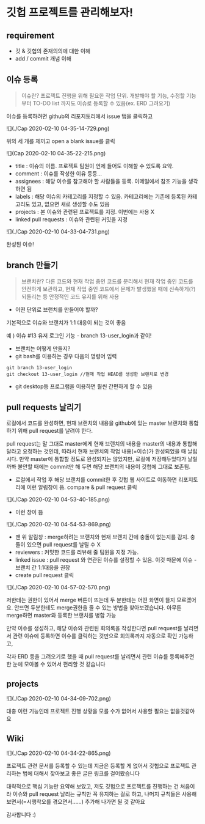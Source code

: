 

# 깃헙 프로젝트를 관리해보자!

## requirement

- 깃 & 깃헙의 존재의의에 대한 이해
- add / commit 개념 이해



## 이슈 등록

> 이슈란? 프로젝트 진행을 위해 필요한 작업 단위. 개발해야 할 기능, 수정할 기능부터 TO-DO list 까지도 이슈로 등록할 수 있음(ex. ERD 그려오기)

이슈를 등록하려면 github의 리포지토리에서 issue 탭을 클릭하고

![](./Cap 2020-02-10 04-35-14-729.png)

위의 세 개를 제끼고 open a blank issue를 클릭



![](Cap 2020-02-10 04-35-22-215.png)

- title : 이슈의 이름. 프로젝트 팀원이 언제 들어도 이해할 수 있도록 요약.
- comment : 이슈를 작성한 이유 등등...
- assignees : 해당 이슈를 참고해야 할 사람들을 등록. 이메일에서 참조 기능을 생각하면 됨
- labels : 해당 이슈의 카테고리를 지정할 수 있음. 카테고리에는 기존에 등록된 카테고리도 있고, 없으면 새로 생성할 수도 있음
- projects : 본 이슈와 관련된 프로젝트를 지정. 이번에는 사용 X
- linked pull requests : 이슈와 관련된 커밋을 지정



![](./Cap 2020-02-10 04-33-04-731.png)

완성된 이슈!



## branch 만들기

> 브랜치란? 다른 코드와 현재 작업 중인 코드를 분리해서 현재 작업 중인 코드를 안전하게 보관하고, 현재 작업 중인 코드에서 문제가 발생했을 때에 신속하게(?) 되돌리는 등 안정적인 코드 유지를 위해 사용

 

- 어떤 단위로 브랜치를 만들어야 할까?

기본적으로 이슈와 브랜치가 1:1 대응이 되는 것이 좋음

예 ) 이슈 #13 유저 로그인 기능 - branch 13-user_login과 같이!



- 브랜치는 어떻게 만들지?
- git bash를 이용하는 경우 다음의 명령어 입력 

```
git branch 13-user_login
git checkout 13-user_login //현재 작업 HEAD를 생성한 브랜치로 변경
```

- git desktop등 프로그램을 이용하면 훨씬 간편하게 할 수 있음



## pull requests 날리기

로컬에서 코드를 완성하면, 현재 브랜치의 내용을 github에 있는 master 브랜치와 통합하기 위해 pull request를 날려야 한다.

pull request는 말 그대로 master에게 현재 브랜치의 내용을 master의 내용과 통합해 달라고 요청하는 것인데, 따라서 현재 브랜치의 작업 내용(=이슈)가 완성되었을 때 날립시다. 만약 master에 통합할 정도로 완성되지는 않았지만, 로컬에 저장해두었다가 날릴까봐 불안할 때에는 commit만 해 두면 해당 브랜치의 내용이 깃헙에 그대로 보존됨.

- 로컬에서 작업 후 해당 브랜치를 commit한 후 깃헙 웹 사이트로 이동하면 리포지토리에 이런 알림창이 뜸. compare & pull request 클릭

![](./Cap 2020-02-10 04-53-40-185.png)

- 이런 창이 뜸

![](./Cap 2020-02-10 04-54-53-869.png)

- 맨 위 알림창 : merge하려는 브랜치와 현재 브랜치 간에 충돌이 없는지를 감지. 충돌이 있으면 pull request를 날릴 수 X
- reviewers : 커밋한 코드를 리뷰해 줄 팀원을 지정 가능. 
- linked issue : pull request 와 연관된 이슈를 설정할 수 있음. 이것 때문에 이슈 - 브랜치 간 1:1대응을 권장
- create pull request 클릭

![](./Cap 2020-02-10 04-57-02-570.png)

저한테는 권한이 있어서 merge 버튼이 뜨는데 두 분한테는 어떤 화면이 뜰지 모르겠어요. 안뜨면 두분한테도 merge권한을 줄 수 있는 방법을 찾아보겠습니다. 아무튼 merge하면 master와 등록한 브랜치를 병합 가능



만약 이슈를 생성하고, 해당 이슈와 관련된 회의록을 작성한다면 pull request를 날리면서 관련 이슈에 등록하면 이슈를 클릭하는 것만으로 회의록까지 자동으로 확인 가능하고,

각자 ERD 등을 그려오기로 했을 때 pull request를 날리면서 관련 이슈를 등록해주면 한 눈에 모아볼 수 있어서 편리할 것 같습니다



## projects

![](./Cap 2020-02-10 04-34-09-702.png)

대충 이런 기능인데 프로젝트 진행 상황을 모를 수가 없어서 사용할 필요는 없을것같아요



## Wiki

![](./Cap 2020-02-10 04-34-22-865.png)

프로젝트 관련 문서를 등록할 수 있는데 지금은 등록할 게 없어서 깃헙으로 프로젝트 관리하는 법에 대해서 찾아보고 좋은 글은 링크를 걸어봤습니다

대략적으로 핵심 기능만 요약해 보았고, 저도 깃헙으로 프로젝트를 진행하는 건 처음이라 이슈와 pull request 날리는 규칙만 꼭 유지하는 걸로 하고, 나머지 규칙들은 사용해보면서(=시행착오를 겪으면서......) 추가해 나가면 될 것 같아요

감사합니다 :)

